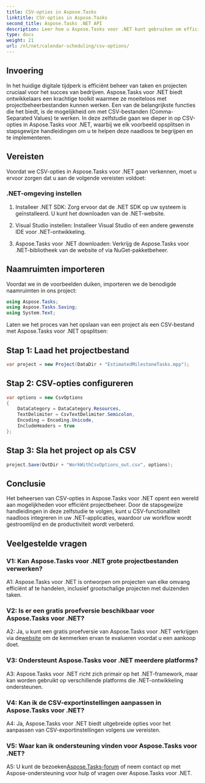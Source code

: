 ```yaml
---
title: CSV-opties in Aspose.Tasks
linktitle: CSV-opties in Aspose.Tasks
second_title: Aspose.Tasks .NET API
description: Leer hoe u Aspose.Tasks voor .NET kunt gebruiken om efficiënt met CSV-bestanden te werken, waardoor u moeiteloos uw projectbeheermogelijkheden kunt verbeteren.
type: docs
weight: 21
url: /nl/net/calendar-scheduling/csv-options/
---
```

## Invoering

In het huidige digitale tijdperk is efficiënt beheer van taken en projecten cruciaal voor het succes van bedrijven. Aspose.Tasks voor .NET biedt ontwikkelaars een krachtige toolkit waarmee ze moeiteloos met projectbeheerbestanden kunnen werken. Een van de belangrijkste functies die het biedt, is de mogelijkheid om met CSV-bestanden (Comma-Separated Values) te werken. In deze zelfstudie gaan we dieper in op CSV-opties in Aspose.Tasks voor .NET, waarbij we elk voorbeeld opsplitsen in stapsgewijze handleidingen om u te helpen deze naadloos te begrijpen en te implementeren.

## Vereisten

Voordat we CSV-opties in Aspose.Tasks voor .NET gaan verkennen, moet u ervoor zorgen dat u aan de volgende vereisten voldoet:

### .NET-omgeving instellen

1. Installeer .NET SDK: Zorg ervoor dat de .NET SDK op uw systeem is geïnstalleerd. U kunt het downloaden van de .NET-website.

2. Visual Studio instellen: Installeer Visual Studio of een andere gewenste IDE voor .NET-ontwikkeling.

3. Aspose.Tasks voor .NET downloaden: Verkrijg de Aspose.Tasks voor .NET-bibliotheek van de website of via NuGet-pakketbeheer.

## Naamruimten importeren

Voordat we in de voorbeelden duiken, importeren we de benodigde naamruimten in ons project:

```csharp
using Aspose.Tasks;
using Aspose.Tasks.Saving;
using System.Text;
```

Laten we het proces van het opslaan van een project als een CSV-bestand met Aspose.Tasks voor .NET opsplitsen:

## Stap 1: Laad het projectbestand

```csharp
var project = new Project(DataDir + "EstimatedMilestoneTasks.mpp");
```

## Stap 2: CSV-opties configureren

```csharp
var options = new CsvOptions
{
    DataCategory = DataCategory.Resources,
    TextDelimiter = CsvTextDelimiter.Semicolon,
    Encoding = Encoding.Unicode,
    IncludeHeaders = true
};
```

## Stap 3: Sla het project op als CSV

```csharp
project.Save(OutDir + "WorkWithCsvOptions_out.csv", options);
```

## Conclusie

Het beheersen van CSV-opties in Aspose.Tasks voor .NET opent een wereld aan mogelijkheden voor efficiënt projectbeheer. Door de stapsgewijze handleidingen in deze zelfstudie te volgen, kunt u CSV-functionaliteit naadloos integreren in uw .NET-applicaties, waardoor uw workflow wordt gestroomlijnd en de productiviteit wordt verbeterd.

## Veelgestelde vragen

### V1: Kan Aspose.Tasks voor .NET grote projectbestanden verwerken?

A1: Aspose.Tasks voor .NET is ontworpen om projecten van elke omvang efficiënt af te handelen, inclusief grootschalige projecten met duizenden taken.

### V2: Is er een gratis proefversie beschikbaar voor Aspose.Tasks voor .NET?

 A2: Ja, u kunt een gratis proefversie van Aspose.Tasks voor .NET verkrijgen via de[website](https://releases.aspose.com/tasks/net/) om de kenmerken ervan te evalueren voordat u een aankoop doet.

### V3: Ondersteunt Aspose.Tasks voor .NET meerdere platforms?

A3: Aspose.Tasks voor .NET richt zich primair op het .NET-framework, maar kan worden gebruikt op verschillende platforms die .NET-ontwikkeling ondersteunen.

### V4: Kan ik de CSV-exportinstellingen aanpassen in Aspose.Tasks voor .NET?

A4: Ja, Aspose.Tasks voor .NET biedt uitgebreide opties voor het aanpassen van CSV-exportinstellingen volgens uw vereisten.

### V5: Waar kan ik ondersteuning vinden voor Aspose.Tasks voor .NET?

 A5: U kunt de bezoeken[Aspose.Tasks-forum](https://forum.aspose.com/c/tasks/15) of neem contact op met Aspose-ondersteuning voor hulp of vragen over Aspose.Tasks voor .NET.